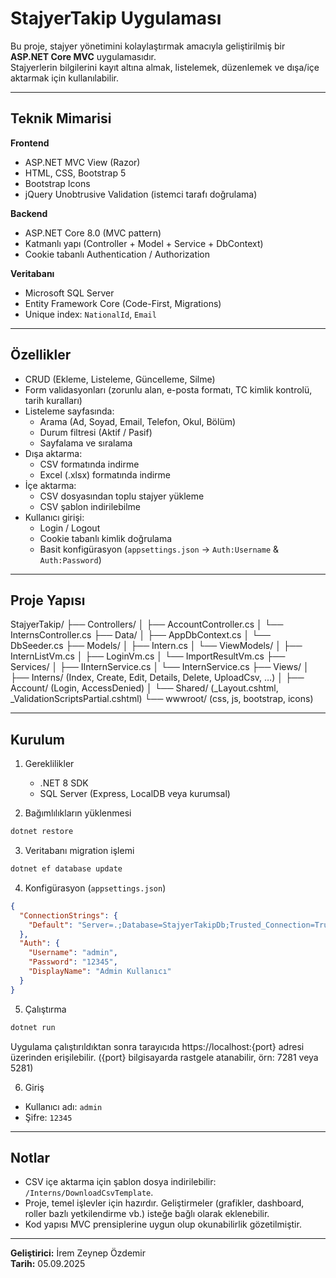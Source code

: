 # StajyerTakip Uygulaması

Bu proje, stajyer yönetimini kolaylaştırmak amacıyla geliştirilmiş bir **ASP.NET Core MVC** uygulamasıdır.  
Stajyerlerin bilgilerini kayıt altına almak, listelemek, düzenlemek ve dışa/içe aktarmak için kullanılabilir.  

---

## Teknik Mimarisi

**Frontend**
- ASP.NET MVC View (Razor)
- HTML, CSS, Bootstrap 5
- Bootstrap Icons
- jQuery Unobtrusive Validation (istemci tarafı doğrulama)

**Backend**
- ASP.NET Core 8.0 (MVC pattern)
- Katmanlı yapı (Controller + Model + Service + DbContext)
- Cookie tabanlı Authentication / Authorization

**Veritabanı**
- Microsoft SQL Server
- Entity Framework Core (Code-First, Migrations)
- Unique index: `NationalId`, `Email`

---

## Özellikler

- CRUD (Ekleme, Listeleme, Güncelleme, Silme)  
- Form validasyonları (zorunlu alan, e-posta formatı, TC kimlik kontrolü, tarih kuralları)  
- Listeleme sayfasında:
  - Arama (Ad, Soyad, Email, Telefon, Okul, Bölüm)  
  - Durum filtresi (Aktif / Pasif)  
  - Sayfalama ve sıralama  
- Dışa aktarma:
  - CSV formatında indirme  
  - Excel (.xlsx) formatında indirme  
- İçe aktarma:
  - CSV dosyasından toplu stajyer yükleme  
  - CSV şablon indirilebilme  
- Kullanıcı girişi:
  - Login / Logout  
  - Cookie tabanlı kimlik doğrulama  
  - Basit konfigürasyon (`appsettings.json` → `Auth:Username` & `Auth:Password`)  

---

## Proje Yapısı

StajyerTakip/
├── Controllers/
│   ├── AccountController.cs
│   └── InternsController.cs
├── Data/
│   ├── AppDbContext.cs
│   └── DbSeeder.cs
├── Models/
│   ├── Intern.cs
│   └── ViewModels/
│       ├── InternListVm.cs
│       ├── LoginVm.cs
│       └── ImportResultVm.cs
├── Services/
│   ├── IInternService.cs
│   └── InternService.cs
├── Views/
│   ├── Interns/ (Index, Create, Edit, Details, Delete, UploadCsv, …)
│   ├── Account/ (Login, AccessDenied)
│   └── Shared/ (_Layout.cshtml, _ValidationScriptsPartial.cshtml)
└── wwwroot/ (css, js, bootstrap, icons)

---

## Kurulum

1. Gereklilikler  
   - .NET 8 SDK  
   - SQL Server (Express, LocalDB veya kurumsal)  

2. Bağımlılıkların yüklenmesi  
```bash
dotnet restore
```

3. Veritabanı migration işlemi  
```bash
dotnet ef database update
```

4. Konfigürasyon (`appsettings.json`)  
```json
{
  "ConnectionStrings": {
    "Default": "Server=.;Database=StajyerTakipDb;Trusted_Connection=True;TrustServerCertificate=True;"
  },
  "Auth": {
    "Username": "admin",
    "Password": "12345",
    "DisplayName": "Admin Kullanıcı"
  }
}
```

5. Çalıştırma  
```bash
dotnet run
```
Uygulama çalıştırıldıktan sonra tarayıcıda https://localhost:{port} adresi üzerinden erişilebilir.
({port} bilgisayarda rastgele atanabilir, örn: 7281 veya 5281)


6. Giriş  
- Kullanıcı adı: `admin`  
- Şifre: `12345`  

---

## Notlar

- CSV içe aktarma için şablon dosya indirilebilir: `/Interns/DownloadCsvTemplate`.  
- Proje, temel işlevler için hazırdır. Geliştirmeler (grafikler, dashboard, roller bazlı yetkilendirme vb.) isteğe bağlı olarak eklenebilir.  
- Kod yapısı MVC prensiplerine uygun olup okunabilirlik gözetilmiştir.  

---

**Geliştirici:** İrem Zeynep Özdemir  
**Tarih:** 05.09.2025
